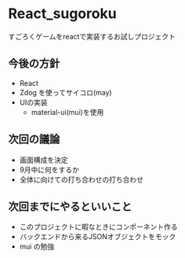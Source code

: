 # React_sugoroku
すごろくゲームをreactで実装するお試しプロジェクト

## 今後の方針
- React
- Zdog を使ってサイコロ(may)
- UIの実装
  - material-ui(mui)を使用

## 次回の議論
- 画面構成を決定
- 9月中に何をするか
- 全体に向けての打ち合わせの打ち合わせ

## 次回までにやるといいこと
- このプロジェクトに暇なときにコンポーネント作る
- バックエンドから来るJSONオブジェクトをモック
- mui の勉強
